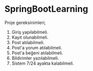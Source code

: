 # SpringBootLearning

Proje gereksinimleri;

1) Giriş yapılabilmeli.
2) Kayıt olunabilmeli.
3) Post atılabilmeli.
4) Post'a yorum atılabilmeli.
5) Post'a beğeni atılabilmeli.
6) Bildirimler yazılabilmeli.
7) Sistem 7/24 ayakta kalabilmeli.
